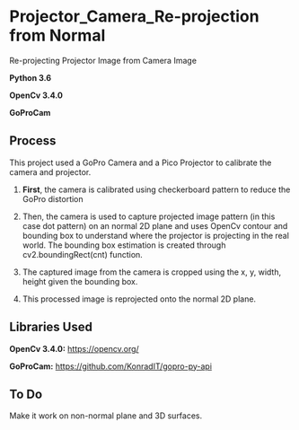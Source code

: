 # Projector_Camera_Re-projection from Normal
Re-projecting Projector Image from Camera Image <p>
**Python 3.6** <p>
**OpenCv 3.4.0** <p>
**GoProCam** <p>

## Process
This project used a GoPro Camera and a Pico Projector to calibrate the camera and projector. <p>
1. **First**, the camera is calibrated using checkerboard pattern to reduce the GoPro distortion <p>
2. Then, the camera is used to capture projected image pattern (in this case dot pattern) on an normal 2D plane and uses OpenCv contour and bounding box to understand where the projector is projecting in the real world. The bounding box estimation is created through cv2.boundingRect(cnt) function. <p>
3. The captured image from the camera is cropped using the x, y, width, height given the bounding box. <p>
4. This processed image is reprojected onto the normal 2D plane.

## Libraries Used
**OpenCv 3.4.0:** https://opencv.org/ <p>
**GoProCam:** https://github.com/KonradIT/gopro-py-api


## To Do
Make it work on non-normal plane and 3D surfaces.
